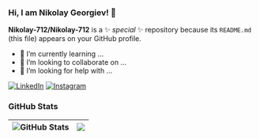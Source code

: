 ### Hi, I am Nikolay Georgiev! 👋


**Nikolay-712/Nikolay-712** is a ✨ _special_ ✨ repository because its `README.md` (this file) appears on your GitHub profile.

- 🌱 I’m currently learning ...
- 👯 I’m looking to collaborate on ...
- 🤔 I’m looking for help with ...

[![LinkedIn](https://img.shields.io/badge/-LinkedIn-0e76a8?style=flat-square&logo=Linkedin&logoColor=white)](https://www.linkedin.com/in/nikolay-georgiev-1aa481220/)
[![Instagram](https://img.shields.io/badge/-Instagram-e4405f?style=flat-square&logo=Instagram&logoColor=white)](https://www.instagram.com/nikolay_seven/)

### GitHub Stats

| <img align="center" src="https://github-readme-stats.vercel.app/api?username=Nikolay-712&count_private=true&show_icons=true&include_all_commits=true&hide_border=true&hide=contribs" alt="GitHub Stats" /> | <img align="center" src="https://github-readme-stats.vercel.app/api/top-langs/?username=Nikolay-712&layout=compact&hide_border=true" /> |
| ------------- | ------------- |





